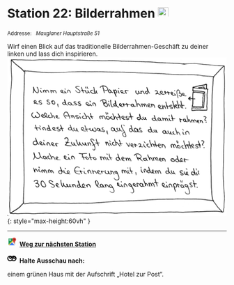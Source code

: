 # Station 22: Bilderrahmen  <a href="https://www.google.com/maps/dir/?api=1&travelmode=walking&destination=13.0194364,47.7988076"><img src="site:assets/google-maps.svg" width="24" height="24"></a>

<small>Addresse:<em style="margin-left: 10px">Maxglaner Hauptstraße 51</em></small>



Wirf einen Blick auf das traditionelle Bilderrahmen-Geschäft zu deiner linken und lass dich inspirieren.
![Image title](assets/22_Bilderrahmen.png){: style="max-height:60vh" }





____

<a href="https://www.google.com/maps/dir/?api=1&travelmode=walking&destination=13.0198904,47.7984053"><img src="https://github.com/kipppunkte/kipppunkte/raw/gh-pages/assets/google-maps.svg" style="height: 1.5em;margin-right: 0.5em"></a>**[Weg zur nächsten Station](next_url)**



<img src="https://github.com/kipppunkte/kipppunkte/raw/gh-pages/assets/eyes.svg" style="height: 1.5em;background: white;margin-right: 0.5em">**Halte Ausschau nach:**

einem grünen Haus mit der Aufschrift „Hotel zur Post“.